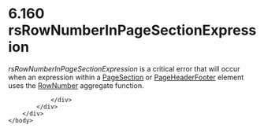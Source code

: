 <html dir="LTR" xmlns:mshelp="http://msdn.microsoft.com/mshelp" xmlns:ddue="http://ddue.schemas.microsoft.com/authoring/2003/5" xmlns:xlink="http://www.w3.org/1999/xlink" xmlns:tool="http://www.microsoft.com/tooltip">
    <head>
        <meta http-equiv="Content-Type" content="text/html; CHARSET=utf-8"></meta>
        <meta name="save" content="history"></meta>
        <title>6.160 rsRowNumberInPageSectionExpression</title>
        <xml>
            <mshelp:toctitle title="6.160 rsRowNumberInPageSectionExpression"></mshelp:toctitle>
            <mshelp:rltitle title="[MS-RDL]: rsRowNumberInPageSectionExpression"></mshelp:rltitle>
            <mshelp:keyword index="A" term="d8edce97-39d9-486c-9914-bc4c4eb5eccf"></mshelp:keyword>
            <mshelp:attr name="DCSext.ContentType" value="open specification"></mshelp:attr>
            <mshelp:attr name="AssetID" value="d8edce97-39d9-486c-9914-bc4c4eb5eccf"></mshelp:attr>
            <mshelp:attr name="TopicType" value="kbRef"></mshelp:attr>
            <mshelp:attr name="DCSext.Title" value="[MS-RDL]: rsRowNumberInPageSectionExpression" />
        </xml>
    </head>
    <body>
        <div id="header">
            <h1 class="heading">6.160 rsRowNumberInPageSectionExpression</h1>
        </div>
        <div id="mainSection">
            <div id="mainBody">
                <div id="allHistory" class="saveHistory"></div>
                <div id="sectionSection0" class="section" name="collapseableSection">
                    

<p><i>rsRowNumberInPageSectionExpression</i> is a critical
error that will occur when an expression within a <a href="afff0921-7d95-4216-8f28-635c67d539d8.htm">PageSection</a> or <a href="ddc35223-1cb6-4136-823b-e72a3d12e1f9.htm">PageHeaderFooter</a> element
uses the <a href="5246ac2c-9de7-42a2-9b5a-73484f9fe73b.htm">RowNumber</a>
aggregate function.</p>


                </div>
            </div>
        </div>
    </body>
</html>